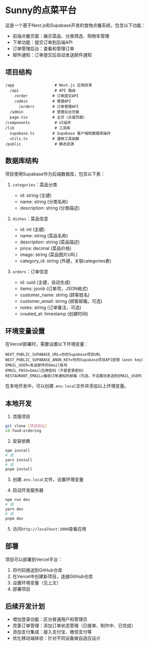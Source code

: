 # Sunny的点菜平台

这是一个基于Next.js和Supabase开发的食物点餐系统，包含以下功能：

- 前端点餐页面：展示菜品、分类筛选、购物车管理
- 下单功能：提交订单到后端API
- 订单管理后台：查看和管理订单
- 邮件通知：订单提交后自动发送邮件通知

## 项目结构

```
/app                  # Next.js 应用目录
  /api                # API 路由
    /order           # 订单提交API
    /admin           # 管理API
      /orders        # 订单管理API
  /admin             # 管理后台页面
  page.tsx           # 主页（点餐页面）
/components           # UI组件
/lib                  # 工具库
  supabase.ts        # Supabase 客户端和数据库操作
  utils.ts           # 通用工具函数
/public               # 静态资源
```

## 数据库结构

项目使用Supabase作为后端数据库，包含以下表：

1. `categories`：菜品分类
   - id: string (主键)
   - name: string (分类名称)
   - description: string (分类描述)

2. `dishes`：菜品信息
   - id: int (主键)
   - name: string (菜品名称)
   - description: string (菜品描述)
   - price: decimal (菜品价格)
   - image: string (菜品图片URL)
   - category_id: string (外键，关联categories表)

3. `orders`：订单信息
   - id: uuid (主键，自动生成)
   - items: jsonb (订单项，JSON格式)
   - customer_name: string (顾客姓名)
   - customer_email: string (顾客邮箱，可选)
   - notes: string (订单备注，可选)
   - created_at: timestamp (创建时间)

## 环境变量设置

在Vercel部署时，需要设置以下环境变量：

```
NEXT_PUBLIC_SUPABASE_URL=你的Supabase项目URL
NEXT_PUBLIC_SUPABASE_ANON_KEY=你的Supabase项目API密钥（anon key）
EMAIL_USER=发送邮件的Gmail账号
EMAIL_PASS=Gmail应用密码（不是登录密码）
RESTAURANT_EMAIL=接收订单通知的邮箱（可选，不设置则发送到EMAIL_USER）
```

在本地开发中，可以创建`.env.local`文件并添加以上环境变量。

## 本地开发

1. 克隆项目

```bash
git clone [项目地址]
cd food-ordering
```

2. 安装依赖

```bash
npm install
# 或
yarn install
# 或
pnpm install
```

3. 创建`.env.local`文件，设置环境变量

4. 启动开发服务器

```bash
npm run dev
# 或
yarn dev
# 或
pnpm dev
```

5. 访问`http://localhost:3000`查看应用

## 部署

项目可以部署到Vercel平台：

1. 将代码推送到GitHub仓库
2. 在Vercel中创建新项目，连接GitHub仓库
3. 设置环境变量（见上文）
4. 部署项目

## 后续开发计划

- 增加登录功能：区分普通用户和管理员
- 完善订单管理：添加订单状态管理（已接单、制作中、已完成）
- 添加支付集成：接入支付宝、微信支付等
- 优化移动端体验：针对不同设备做自适应设计 